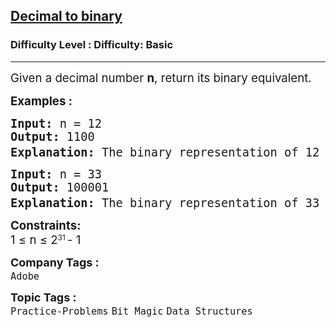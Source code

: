 <h2><a href="https://www.geeksforgeeks.org/problems/decimal-to-binary-1587115620/1?selectedLang=java">Decimal to binary</a></h2><h3>Difficulty Level : Difficulty: Basic</h3><hr><div class="problems_problem_content__Xm_eO"><p><span style="font-size: 14pt;">Given a decimal number <strong>n</strong>, return its binary equivalent.</span></p>
<p><span style="font-size: 14pt;"><strong>Examples :</strong></span></p>
<pre><span style="font-size: 14pt;"><strong style="font-size: 14pt;">Input:</strong><span style="font-size: 14pt;"> n = 12
</span><strong style="font-size: 14pt;">Output:</strong><span style="font-size: 14pt;"> 1100<br></span><span style="font-size: 18.6667px;"><strong>Explanation:</strong> The binary representation of 12 is "1100", since 12 = 1×2<sup>3</sup> + 1×2<sup>2</sup> + 0×2<sup>1</sup> + 0×2<sup>0</sup></span></span></pre>
<pre><span style="font-size: 14pt;"><strong>Input:</strong> n = 33
<strong>Output: </strong>100001<br><strong>Explanation:</strong> The binary representation of 33 is "100001", since 33 = 1×2<sup>5</sup> + 0×2<sup>4</sup> + 0×2<sup>3</sup> + 0×2<sup>2</sup> + 0×2<sup>1</sup> + 1×2<sup>0</sup>
</span></pre>
<p><span style="font-size: 14pt;"><strong>Constraints:<br></strong>1&nbsp;</span><span style="font-size: 18.6667px;">≤</span><span style="font-size: 14pt;"> n </span><span style="font-size: 18.6667px;">≤</span><span style="font-size: 14pt;"> 2</span><sup>31 </sup><span style="font-size: 14pt;">- 1</span></p></div><p><span style=font-size:18px><strong>Company Tags : </strong><br><code>Adobe</code>&nbsp;<br><p><span style=font-size:18px><strong>Topic Tags : </strong><br><code>Practice-Problems</code>&nbsp;<code>Bit Magic</code>&nbsp;<code>Data Structures</code>&nbsp;